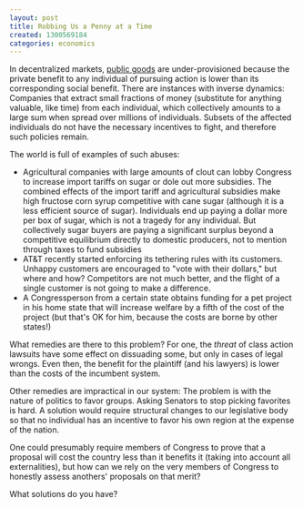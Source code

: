 ```yaml
---
layout: post
title: Robbing Us a Penny at a Time
created: 1300569184
categories: economics
---
```

In decentralized markets, <a href="http://en.wikipedia.org/wiki/Public_good">public goods</a> are under-provisioned because the private benefit to any individual of pursuing action is lower than its corresponding social benefit. There are instances with inverse dynamics: Companies that extract small fractions of money (substitute for anything valuable, like time) from each individual, which collectively amounts to a large sum when spread over millions of individuals. Subsets of the affected individuals do not have the necessary incentives to fight, and therefore such policies remain.

The world is full of examples of such abuses:

* Agricultural companies with large amounts of clout can lobby Congress to increase import tariffs on sugar or dole out more subsidies. The combined effects of the import tariff and agricultural subsidies make high fructose corn syrup competitive with cane sugar (although it is a less efficient source of sugar). Individuals end up paying a dollar more per box of sugar, which is not a tragedy for any individual. But collectively sugar buyers are paying a significant surplus beyond a competitive equilibrium directly to domestic producers, not to mention through taxes to fund subsidies
* AT&T recently started enforcing its tethering rules with its customers. Unhappy customers are encouraged to "vote with their dollars," but where and how? Competitors are not much better, and the flight of a single customer is not going to make a difference.
* A Congressperson from a certain state obtains funding for a pet project in his home state that will increase welfare by a fifth of the cost of the project (but that's OK for him, because the costs are borne by other states!)

What remedies are there to this problem? For one, the <em>threat</em> of class action lawsuits have some effect on dissuading some, but only in cases of legal wrongs. Even then, the benefit for the plaintiff (and his lawyers) is lower than the costs of the incumbent system.

Other remedies are impractical in our system: The problem is with the nature of politics to favor groups. Asking Senators to stop picking favorites is hard. A solution would require structural changes to our legislative body so that no individual has an incentive to favor his own region at the expense of the nation.

One could presumably require members of Congress to prove that a proposal will cost the country less than it benefits it (taking into account all externalities), but how can we rely on the very members of Congress to honestly assess anothers' proposals on that merit?

What solutions do you have?

